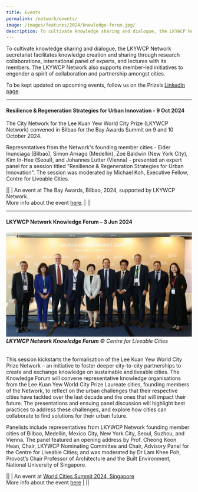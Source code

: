 ```yaml
---
title: Events
permalink: /network/events/
image: /images/features/2024/knowledge-forum.jpg/
description: To cultivate knowledge sharing and dialogue, the LKYWCP Network secretariat organises events such as panels and lectures featuring its members. The LKYWCP Network also supports member-led events to engender a spirit of collaboration and partnerships amongst cities.
---
```


To cultivate knowledge sharing and dialogue, the LKYWCP Network secretariat facilitates knowledge creation and sharing through research collaborations, international panel of experts, and lectures with its members. The LKYWCP Network also supports member-led initiatives to engender a spirit of collaboration and partnership amongst cities.

To be kept updated on upcoming events, follow us on the Prize’s [LinkedIn page](https://www.linkedin.com/company/worldcityprize/).

---

#### **Resilience & Regeneration Strategies for Urban Innovation - 9 Oct 2024**

The City Network for the Lee Kuan Yew World City Prize (LKYWCP Network) convened in Bilbao for the Bay Awards Summit on 9 and 10 October 2024.

Representatives from the Network's founding member cities - Eider Inunciaga (Bilbao), Simon Arnago (Medellín), Zoe Baldwin (New York City), Kim In-Hee (Seoul), and Johannes Lutter (Vienna) - presented an expert panel for a session titled "Resilience & Regeneration Strategies for Urban Innovation". The session was moderated by Michael Koh, Executive Fellow, Centre for Liveable Cities.

||
| An event at The Bay Awards, Bilbao, 2024, supported by LKYWCP Network. <br> More info about the event [here](https://thebayawards.com/wrldcty-summit-gala-2024#agenda). |
||

---

#### **LKYWCP Network Knowledge Forum – 3 Jun 2024**

###### ![Knowledge Forum](/images/features/2024/knowledge-forum.jpg)**LKYWCP Network Knowledge Forum** © Centre for Liveable Cities

This session kickstarts the formalisation of the Lee Kuan Yew World City Prize Network – an initiative to foster deeper city-to-city partnerships to create and exchange knowledge on sustainable and liveable cities. The Knowledge Forum will convene representative knowledge organisations from the Lee Kuan Yew World City Prize Laureate cities, founding members of the Network, to reflect on the urban challenges that their respective cities have tackled over the last decade and the ones that will impact their future. The presentations and ensuing panel discussion will highlight best practices to address these challenges, and explore how cities can collaborate to find solutions for their urban future.

Panelists include representatives from LKYWCP Network founding member cities of Bilbao, Medellín, Mexico City, New York City, Seoul, Suzhou, and Vienna. The panel featured an opening address by Prof. Cheong Koon Hean, Chair, LKYWCP Nominating Committee and Chair, Advisory Panel for the Centre for Liveable Cities; and was moderated by Dr Lam Khee Poh, Provost’s Chair Professor of Architecture and the Built Environment, National University of Singapore.

||
| An event at [World Cities Summit 2024, Singapore](https://www.worldcitiessummit.com.sg/) <br> More info about the event [here](https://www.clc.gov.sg/research-publications/publications/digital-library/view/launch-of-the-city-network-for-the-lee-kuan-yew-world-city-prize) | 
||
